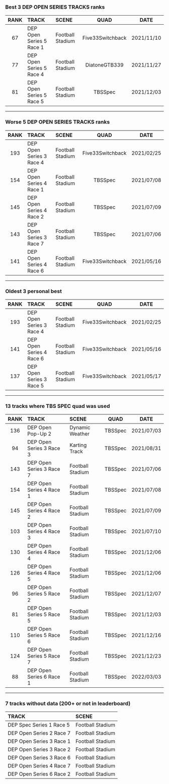 ### Best 3 DEP OPEN SERIES TRACKS ranks
|RANK|TRACK|SCENE|QUAD|DATE|
|:---:|:---|:---|:---:|:---:|
|67|DEP Open Series 5 Race 1|Football Stadium|Five33Switchback|2021/11/10|
|77|DEP Open Series 5 Race 4|Football Stadium|DiatoneGTB339|2021/11/27|
|81|DEP Open Series 5 Race 5|Football Stadium|TBSSpec|2021/12/03|
---
### Worse 5 DEP OPEN SERIES TRACKS ranks
|RANK|TRACK|SCENE|QUAD|DATE|
|:---:|:---|:---|:---:|:---:|
|193|DEP Open Series 3 Race 4|Football Stadium|Five33Switchback|2021/02/25|
|154|DEP Open Series 4 Race 1|Football Stadium|TBSSpec|2021/07/08|
|145|DEP Open Series 4 Race 2|Football Stadium|TBSSpec|2021/07/09|
|143|DEP Open Series 3 Race 7|Football Stadium|TBSSpec|2021/07/06|
|141|DEP Open Series 4 Race 6|Football Stadium|Five33Switchback|2021/05/16|
---
### Oldest 3 personal best
|RANK|TRACK|SCENE|QUAD|DATE|
|:---:|:---|:---|:---:|:---:|
|193|DEP Open Series 3 Race 4|Football Stadium|Five33Switchback|2021/02/25|
|141|DEP Open Series 4 Race 6|Football Stadium|Five33Switchback|2021/05/16|
|137|DEP Open Series 3 Race 5|Football Stadium|Five33Switchback|2021/05/17|
---
### 13 tracks where TBS SPEC quad was used
|RANK|TRACK|SCENE|QUAD|DATE|
|:---:|:---|:---|:---:|:---:|
|136|DEP Open Pop-Up 2|Dynamic Weather|TBSSpec|2021/07/03|
|94|DEP Open Series 3 Race 3|Karting Track|TBSSpec|2021/08/31|
|143|DEP Open Series 3 Race 7|Football Stadium|TBSSpec|2021/07/06|
|154|DEP Open Series 4 Race 1|Football Stadium|TBSSpec|2021/07/08|
|145|DEP Open Series 4 Race 2|Football Stadium|TBSSpec|2021/07/09|
|103|DEP Open Series 4 Race 3|Football Stadium|TBSSpec|2021/07/10|
|130|DEP Open Series 4 Race 4|Football Stadium|TBSSpec|2021/12/06|
|126|DEP Open Series 4 Race 5|Football Stadium|TBSSpec|2021/12/06|
|96|DEP Open Series 5 Race 2|Football Stadium|TBSSpec|2021/12/07|
|81|DEP Open Series 5 Race 5|Football Stadium|TBSSpec|2021/12/03|
|110|DEP Open Series 5 Race 6|Football Stadium|TBSSpec|2021/12/16|
|124|DEP Open Series 5 Race 7|Football Stadium|TBSSpec|2021/12/23|
|88|DEP Open Series 6 Race 1|Football Stadium|TBSSpec|2022/03/03|
---
### 7 tracks without data (200+ or not in leaderboard)
|TRACK|SCENE|
|:---|:---|
|DEP Spec Series 1 Race 5|Football Stadium|
|DEP Open Series 2 Race 7|Football Stadium|
|DEP Open Series 3 Race 1|Football Stadium|
|DEP Open Series 3 Race 2|Football Stadium|
|DEP Open Series 3 Race 6|Football Stadium|
|DEP Open Series 4 Race 7|Football Stadium|
|DEP Open Series 6 Race 2|Football Stadium|
